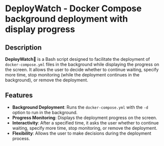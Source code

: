 # DeployWatch - Docker Compose background deployment with display progress

## Description

**DeployWatch**🚀 is a Bash script designed to facilitate the deployment of `docker-compose.yml` files in the background while displaying the progress on the screen. It allows the user to decide whether to continue waiting, specify more time, stop monitoring (while the deployment continues in the background), or remove the deployment.

## Features

- **Background Deployment**: Runs the `docker-compose.yml` with the `-d` option to run in the background.
- **Progress Monitoring**: Displays the deployment progress on the screen.
- **Interactivity**: After a specified time, it asks the user whether to continue waiting, specify more time, stop monitoring, or remove the deployment.
- **Flexibility**: Allows the user to make decisions during the deployment process.
